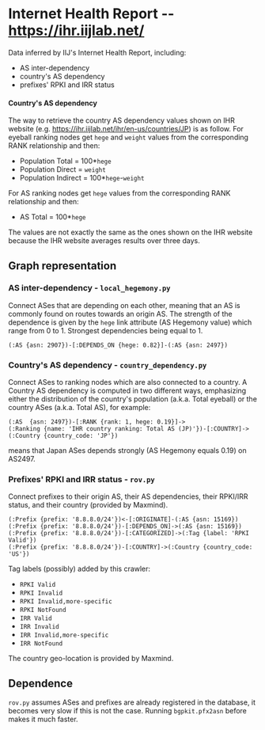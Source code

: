 # Internet Health Report -- https://ihr.iijlab.net/

Data inferred by IIJ's Internet Health Report, including:

- AS inter-dependency
- country's AS dependency
- prefixes' RPKI and IRR status

#### Country's AS dependency
The way to retrieve the country AS dependency values shown on IHR website (e.g. https://ihr.iijlab.net/ihr/en-us/countries/JP) is as follow.
For eyeball ranking nodes get `hege` and `weight` values from the corresponding RANK relationship and then:
- Population Total = 100*`hege`
- Population Direct = `weight`
- Population Indirect = 100*`hege`-`weight`

For AS ranking nodes get `hege` values from the corresponding RANK relationship and then:
- AS Total = 100*`hege`

The values are not exactly the same as the ones shown on the IHR website because the IHR website averages results over three days.



## Graph representation

### AS inter-dependency - `local_hegemony.py`

Connect ASes that are depending on each other, meaning that an AS is commonly found on routes
towards an origin AS. The strength of the dependence is given by the `hege` link attribute (AS
Hegemony value) which range from 0 to 1. Strongest dependencies being equal to 1.

```Cypher
(:AS {asn: 2907})-[:DEPENDS_ON {hege: 0.82}]-(:AS {asn: 2497})
```

### Country's AS dependency - `country_dependency.py`

Connect ASes to ranking nodes which are also connected to a country.  A Country AS dependency is
computed in two different ways, emphasizing either the distribution of the country's population
(a.k.a. Total eyeball) or the country ASes (a.k.a. Total AS), for example:

```Cypher
(:AS  {asn: 2497})-[:RANK {rank: 1, hege: 0.19}]->
(:Ranking {name: 'IHR country ranking: Total AS (JP)'})-[:COUNTRY]->
(:Country {country_code: 'JP'})
```

means that Japan ASes depends strongly (AS Hegemony equals 0.19) on AS2497.

### Prefixes' RPKI and IRR status - `rov.py`

Connect prefixes to their origin AS, their AS dependencies, their RPKI/IRR status, and their country
(provided by Maxmind).

```Cypher
(:Prefix {prefix: '8.8.8.0/24'})<-[:ORIGINATE]-(:AS {asn: 15169})
(:Prefix {prefix: '8.8.8.0/24'})-[:DEPENDS_ON]->(:AS {asn: 15169})
(:Prefix {prefix: '8.8.8.0/24'})-[:CATEGORIZED]->(:Tag {label: 'RPKI Valid'})
(:Prefix {prefix: '8.8.8.0/24'})-[:COUNTRY]->(:Country {country_code: 'US'})
```

Tag labels (possibly) added by this crawler:

- `RPKI Valid`
- `RPKI Invalid`
- `RPKI Invalid,more-specific`
- `RPKI NotFound`
- `IRR Valid`
- `IRR Invalid`
- `IRR Invalid,more-specific`
- `IRR NotFound`

The country geo-location is provided by Maxmind.

## Dependence

`rov.py` assumes ASes and prefixes are already registered in the database, it becomes very slow if
this is not the case. Running `bgpkit.pfx2asn` before makes it much faster.
